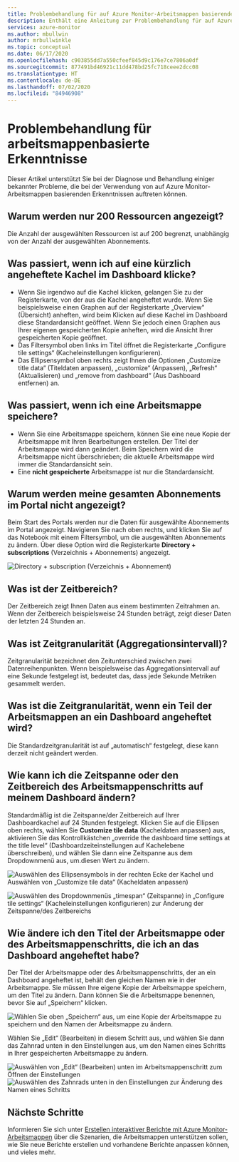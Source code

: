 ```yaml
---
title: Problembehandlung für auf Azure Monitor-Arbeitsmappen basierende Erkenntnisse
description: Enthält eine Anleitung zur Problembehandlung für auf Azure Monitor-Arbeitsmappen basierende Erkenntnisse zu Diensten wie Azure Key Vault, Azure Cosmos DB, Azure Storage und Azure Cache for Redis.
services: azure-monitor
ms.author: mbullwin
author: mrbullwinkle
ms.topic: conceptual
ms.date: 06/17/2020
ms.openlocfilehash: c903855dd7a550cfeef845d9c176e7ce7806a0df
ms.sourcegitcommit: 877491bd46921c11dd478bd25fc718ceee2dcc08
ms.translationtype: HT
ms.contentlocale: de-DE
ms.lasthandoff: 07/02/2020
ms.locfileid: "84946908"
---
```

# <a name="troubleshooting-workbook-based-insights"></a>Problembehandlung für arbeitsmappenbasierte Erkenntnisse

Dieser Artikel unterstützt Sie bei der Diagnose und Behandlung einiger bekannter Probleme, die bei der Verwendung von auf Azure Monitor-Arbeitsmappen basierenden Erkenntnissen auftreten können.


## <a name="why-can-i-only-see-200-resources"></a>Warum werden nur 200 Ressourcen angezeigt?

Die Anzahl der ausgewählten Ressourcen ist auf 200 begrenzt, unabhängig von der Anzahl der ausgewählten Abonnements.

## <a name="what-happens-when-i-click-on-a-recently-pinned-tile-in-the-dashboard"></a>Was passiert, wenn ich auf eine kürzlich angeheftete Kachel im Dashboard klicke?

* Wenn Sie irgendwo auf die Kachel klicken, gelangen Sie zu der Registerkarte, von der aus die Kachel angeheftet wurde. Wenn Sie beispielsweise einen Graphen auf der Registerkarte „Overview“ (Übersicht) anheften, wird beim Klicken auf diese Kachel im Dashboard diese Standardansicht geöffnet. Wenn Sie jedoch einen Graphen aus Ihrer eigenen gespeicherten Kopie anheften, wird die Ansicht Ihrer gespeicherten Kopie geöffnet.
* Das Filtersymbol oben links im Titel öffnet die Registerkarte „Configure tile settings“ (Kacheleinstellungen konfigurieren).
* Das Ellipsensymbol oben rechts zeigt Ihnen die Optionen „Customize title data“ (Titeldaten anpassen), „customize“ (Anpassen), „Refresh“ (Aktualisieren) und „remove from dashboard“ (Aus Dashboard entfernen) an.

## <a name="what-happens-when-i-save-a-workbook"></a>Was passiert, wenn ich eine Arbeitsmappe speichere?

* Wenn Sie eine Arbeitsmappe speichern, können Sie eine neue Kopie der Arbeitsmappe mit Ihren Bearbeitungen erstellen. Der Titel der Arbeitsmappe wird dann geändert. Beim Speichern wird die Arbeitsmappe nicht überschrieben; die aktuelle Arbeitsmappe wird immer die Standardansicht sein.
* Eine **nicht gespeicherte** Arbeitsmappe ist nur die Standardansicht.

## <a name="why-dont-i-see-all-my-subscriptions-in-the-portal"></a>Warum werden meine gesamten Abonnements im Portal nicht angezeigt?

Beim Start des Portals werden nur die Daten für ausgewählte Abonnements im Portal angezeigt. Navigieren Sie nach oben rechts, und klicken Sie auf das Notebook mit einem Filtersymbol, um die ausgewählten Abonnements zu ändern. Über diese Option wird die Registerkarte **Directory + subscriptions** (Verzeichnis + Abonnements) angezeigt.

![Directory + subscription (Verzeichnis + Abonnement)](./media/storage-insights-overview/fqa3.png)

## <a name="what-is-time-range"></a>Was ist der Zeitbereich?

Der Zeitbereich zeigt Ihnen Daten aus einem bestimmten Zeitrahmen an. Wenn der Zeitbereich beispielsweise 24 Stunden beträgt, zeigt dieser Daten der letzten 24 Stunden an.

## <a name="what-is-time-granularity-time-grain"></a>Was ist Zeitgranularität (Aggregationsintervall)?

Zeitgranularität bezeichnet den Zeitunterschied zwischen zwei Datenreihenpunkten. Wenn beispielsweise das Aggregationsintervall auf eine Sekunde festgelegt ist, bedeutet das, dass jede Sekunde Metriken gesammelt werden.

## <a name="what-is-the-time-granularity-once-we-pin-any-part-of-the-workbooks-to-a-dashboard"></a>Was ist die Zeitgranularität, wenn ein Teil der Arbeitsmappen an ein Dashboard angeheftet wird?

Die Standardzeitgranularität ist auf „automatisch“ festgelegt, diese kann derzeit nicht geändert werden.

## <a name="how-do-i-change-the-timespan-time-range-of-the-workbook-step-on-my-dashboard"></a>Wie kann ich die Zeitspanne oder den Zeitbereich des Arbeitsmappenschritts auf meinem Dashboard ändern?

Standardmäßig ist die Zeitspanne/der Zeitbereich auf Ihrer Dashboardkachel auf 24 Stunden festgelegt. Klicken Sie auf die Ellipsen oben rechts, wählen Sie **Customize tile data** (Kacheldaten anpassen) aus, aktivieren Sie das Kontrollkästchen „override the dashboard time settings at the title level“ (Dashboardzeiteinstellungen auf Kachelebene überschreiben), und wählen Sie dann eine Zeitspanne aus dem Dropdownmenü aus, um.diesen Wert zu ändern.  

![Auswählen des Ellipsensymbols in der rechten Ecke der Kachel und Auswählen von „Customize tile data“ (Kacheldaten anpassen)](./media/storage-insights-overview/fqa-data-settings.png)

![Auswählen des Dropdownmenüs „timespan“ (Zeitspanne) in „Configure tile settings“ (Kacheleinstellungen konfigurieren) zur Änderung der Zeitspanne/des Zeitbereichs](./media/storage-insights-overview/fqa-timespan.png)

## <a name="how-do-i-change-the-title-of-the-workbook-or-a-workbook-step-i-pinned-to-a-dashboard"></a>Wie ändere ich den Titel der Arbeitsmappe oder des Arbeitsmappenschritts, die ich an das Dashboard angeheftet habe?

Der Titel der Arbeitsmappe oder des Arbeitsmappenschritts, der an ein Dashboard angeheftet ist, behält den gleichen Namen wie in der Arbeitsmappe. Sie müssen Ihre eigene Kopie der Arbeitsmappe speichern, um den Titel zu ändern. Dann können Sie die Arbeitsmappe benennen, bevor Sie auf „Speichern“ klicken.

![Wählen Sie oben „Speichern“ aus, um eine Kopie der Arbeitsmappe zu speichern und den Namen der Arbeitsmappe zu ändern.](./media/storage-insights-overview/fqa-change-workbook-name.png)

Wählen Sie „Edit“ (Bearbeiten) in diesem Schritt aus, und wählen Sie dann das Zahnrad unten in den Einstellungen aus, um den Namen eines Schritts in Ihrer gespeicherten Arbeitsmappe zu ändern.

![Auswählen von „Edit“ (Bearbeiten) unten im Arbeitsmappenschritt zum Öffnen der Einstellungen](./media/storage-insights-overview/fqa-edit.png)
![Auswählen des Zahnrads unten in den Einstellungen zur Änderung des Namen eines Schritts](./media/storage-insights-overview/fqa-change-name.png)

## <a name="next-steps"></a>Nächste Schritte

Informieren Sie sich unter [Erstellen interaktiver Berichte mit Azure Monitor-Arbeitsmappen](https://docs.microsoft.com/azure/azure-monitor/platform/workbooks-overview) über die Szenarien, die Arbeitsmappen unterstützen sollen, wie Sie neue Berichte erstellen und vorhandene Berichte anpassen können, und vieles mehr.
